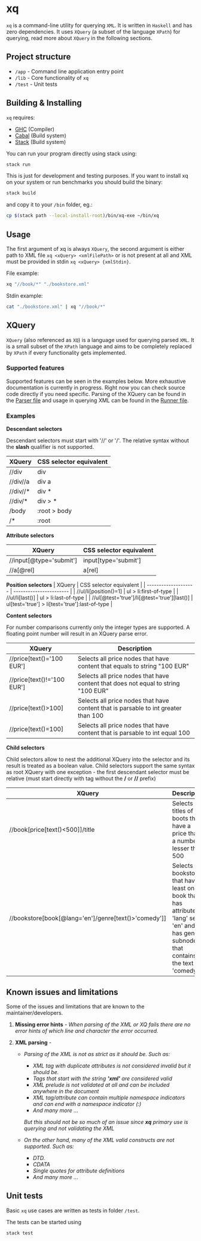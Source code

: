 # xq

`xq` is a command-line utility for querying `XML`. It is written in `Haskell` and has zero dependencies. It uses `XQuery` (a subset of the language `XPath`) for querying, read more about `XQuery` in the following sections.

## Project structure

- `/app` - Command line application entry point
- `/lib` - Core functionality of `xq`
- `/test` - Unit tests

## Building & Installing

`xq` requires:

- [GHC](https://www.haskell.org/ghc/) (Compiler)
- [Cabal](https://www.haskell.org/cabal/) (Build system)
- [Stack](https://docs.haskellstack.org/en/stable/#__tabbed_1_1) (Build system)

You can run your program directly using stack using:

```sh
stack run
```

This is just for development and testing purposes. If you want to install xq on your system or run benchmarks you should build the binary:

```sh
stack build
```

and copy it to your `/bin` folder, eg.:

```sh
cp $(stack path --local-install-root)/bin/xq-exe ~/bin/xq
```

## Usage

The first argument of xq is always `XQuery`, the second argument is either path to XML file `xq <xQuery> <xmlFilePath>` or is not present at all and XML must be provided in stdin `xq <xQuery> {xmlStdin}`.

File example:

```sh
xq "//book/*" "./bookstore.xml"
```

Stdin example:

```sh
cat "./bookstore.xml" | xq "//book/*"
```

## XQuery

`XQuery` (also referenced as `XQ`) is a language used for querying parsed `XML`. It is a small subset of the `XPath` language and aims to be completely replaced by `XPath` if every functionality gets implemented.

### Supported features

Supported features can be seen in the examples below. More exhaustive documentation is currently in progress. Right now you can check source code directly if you need specific. Parsing of the XQuery can be found in the [Parser file](Lib/XqParser.hs) and usage in querying XML can be found in the [Runner file](Lib/XqRunner.hs).

### Examples

**Descendant selectors**

Descendant selectors must start with '//' or '/'. The relative syntax without the **slash** qualifier is not supported.

| XQuery    | CSS selector equivalent |
| --------- | ----------------------- |
| //div     | div                     |
| //div//a  | div a                   |
| //div//\* | div \*                  |
| //div/\*  | div > \*                |
| /body     | :root > body            |
| /\*       | :root                   |

**Attribute selectors**

| XQuery                  | CSS selector equivalent |
| ----------------------- | ----------------------- |
| //input[@type='submit'] | input[type='submit']    |
| //a[@rel]               | a[rel]                  |

**Position selectors**
| XQuery | CSS selector equivalent |
| -------------------- | ----------------------- |
| //ul/li[position()=1] | ul > li:first-of-type |
| //ul/li[last()] | ul > li:last-of-type |
| //ul[@test='true']/li[@test='true'][last()] | ul[test='true'] > li[test='true']:last-of-type |

**Content selectors**

For number comparisons currently only the integer types are supported. A floating point number will result in an XQuery parse error.

| XQuery                     | Description                                                                        |
| -------------------------- | ---------------------------------------------------------------------------------- |
| //price[text()='100 EUR']  | Selects all price nodes that have content that equals to string "100 EUR"          |
| //price[text()!='100 EUR'] | Selects all price nodes that have content that does not equal to string "100 EUR"  |
| //price[text()>100]        | Selects all price nodes that have content that is parsable to int greater than 100 |
| //price[text()=100]        | Selects all price nodes that have content that is parsable to int equal 100        |

**Child selectors**

Child selectors allow to nest the additional XQuery into the selector and its result is treated as a boolean value. Child selectors support the same syntax as root XQuery with one exception - the first descendant selector must be relative (must start directly with tag without the **/** or **//** prefix)

| XQuery                                               | Description                                                                                                                                     |
| ---------------------------------------------------- | ----------------------------------------------------------------------------------------------------------------------------------------------- |
| //book[price[text()<500]]/title                      | Selects all titles of boots that have a price that is a number lesser than 500                                                               |
| //bookstore[book[@lang='en']/genre[text()>'comedy']] | Selects all bookstores that have at least one book that has attribute 'lang' set to 'en' and has genre subnode that contains the text 'comedy'. |

## Known issues and limitations

Some of the issues and limitations that are known to the maintainer/developers.

1. **Missing error hints** - _When parsing of the XML or XQ fails there are no error hints of which line and character the error occurred._
2. **XML parsing** -

   - _Parsing of the XML is not as strict as it should be. Such as:_

     - _XML tag with duplicate attributes is not considered invalid but it should be._
     - _Tags that start with the string **'xml'** are considered valid_
     - _XML prelude is not validated at all and can be included anywhere in the document_
     - _XML tag/attribute can contain multiple namespace indicators and can end with a namespace indicator (:)_
     - _And many more ..._

     _But this should not be so much of an issue since **xq** primary use is querying and not validating the XML_

   - _On the other hand, many of the XML valid constructs are not supported. Such as:_

     - _DTD._
     - _CDATA_
     - _Single quotes for attribute definitions_
     - _And many more ..._

## Unit tests

Basic `xq` use cases are written as tests in folder `/test`.

The tests can be started using

```sh
stack test
```
